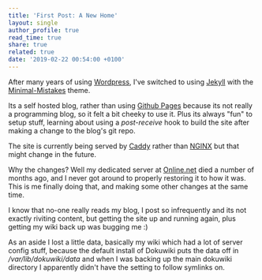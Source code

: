 ```yaml
---
title: 'First Post: A New Home'
layout: single
author_profile: true
read_time: true
share: true
related: true
date: '2019-02-22 00:54:00 +0100'
---
```


After many years of using [Wordpress](http://wordpress.org), I've switched to using [Jekyll](https://jekyllrb.com/) with the [Minimal-Mistakes](https://mmistakes.github.io/minimal-mistakes/) theme.

Its a self hosted blog, rather than using [Github Pages](https://pages.github.com) because its not really a programming blog, so it felt a bit cheeky to use it. Plus its always "fun" to setup stuff, learning about using a *post-receive* hook to build the site after making a change to the blog's git repo.

The site is currently being served by [Caddy](http://caddyserver.com) rather than [NGINX](https://www.nginx.com/) but that might change in the future.

Why the changes? Well my dedicated server at [Online.net](https://www.online.net/en) died a number of months ago, and I never got around to properly restoring it to how it was. This is me finally doing that, and making some other changes at the same time.

I know that no-one really reads my blog, I post so infrequently and its not exactly riviting content, but getting the site up and running again, plus getting my wiki back up was bugging me :)

As an  aside I lost a little data, basically my wiki which had a lot of server config stuff, because the default install of Dokuwiki puts the data off in */var/lib/dokuwiki/data* and when I was backing up the main dokuwiki directory I apparently didn't have the setting to follow symlinks on.